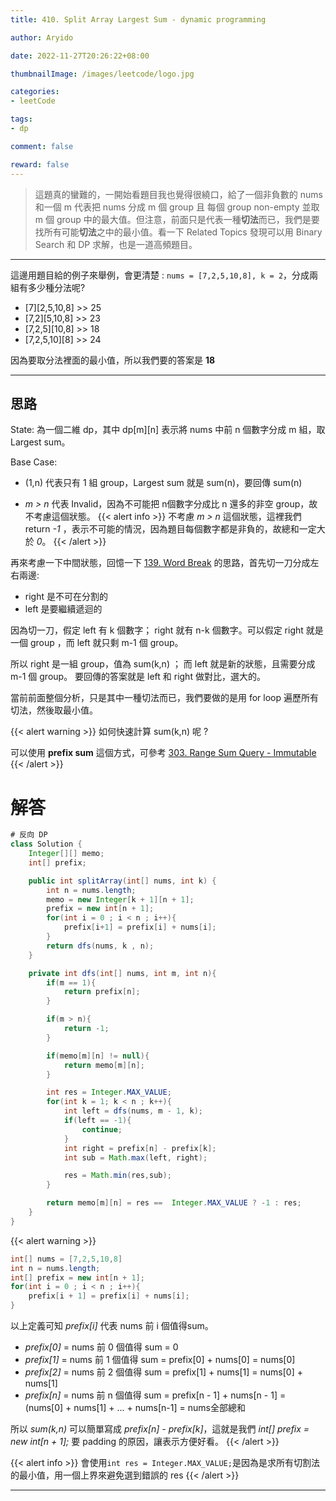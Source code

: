 ```yaml
---
title: 410. Split Array Largest Sum - dynamic programming

author: Aryido

date: 2022-11-27T20:26:22+08:00

thumbnailImage: /images/leetcode/logo.jpg

categories:
- leetCode

tags:
- dp

comment: false

reward: false
---
```

<!--BODY-->
> 這題真的蠻難的，一開始看題目我也覺得很繞口，給了一個非負數的 nums 和一個 m 代表把 nums 分成 m 個 group 且 每個 group non-empty 並取 m 個 group 中的最大值。但注意，前面只是代表一種**切法**而已，我們是要找所有可能**切法**之中的最小值。看一下 Related Topics 發現可以用 Binary Search 和 DP 求解，也是一道高頻題目。
<!--more-->

---

這邊用題目給的例子來舉例，會更清楚 :  ```nums = [7,2,5,10,8], k = 2```，分成兩組有多少種分法呢?
- [7][2,5,10,8] >> 25
- [7,2][5,10,8] >> 23
- [7,2,5][10,8] >> 18
- [7,2,5,10][8] >> 24

因為要取分法裡面的最小值，所以我們要的答案是 **18**

---

## 思路
State:  為一個二維 dp，其中 dp[m][n] 表示將 nums 中前 n 個數字分成 m 組，取 Largest sum。

Base Case:
- (1,n) 代表只有 1 組 group，Largest sum 就是 sum(n)，要回傳 sum(n)

- *m > n* 代表 Invalid，因為不可能把 n個數字分成比 n 還多的非空 group，故不考慮這個狀態。
{{< alert info >}}
不考慮 *m > n* 這個狀態，這裡我們 return *-1* ，表示不可能的情況，因為題目每個數字都是非負的，故總和一定大於 *0*。
{{< /alert >}}

再來考慮一下中間狀態，回憶一下 [139. Word Break](https://leetcode.com/problems/word-break/) 的思路，首先切一刀分成左右兩邊:
- right 是不可在分割的
- left 是要繼續遞迴的

因為切一刀，假定 left 有 k 個數字； right 就有 n-k 個數字。可以假定 right 就是一個 group ，而 left 就只剩 m-1 個 group。

所以 right 是一組 group，值為 sum(k,n) ； 而 left 就是新的狀態，且需要分成 m-1 個 group。 要回傳的答案就是 left 和 right 做對比，選大的。

當前前面整個分析，只是其中一種切法而已，我們要做的是用 for loop 遍歷所有切法，然後取最小值。

{{< alert warning >}}
如何快速計算 sum(k,n) 呢 ?

可以使用 **prefix sum** 這個方式，可參考 [303. Range Sum Query - Immutable](https://leetcode.com/problems/range-sum-query-immutable/)
{{< /alert >}}

# 解答
```java
# 反向 DP
class Solution {
    Integer[][] memo;
    int[] prefix;

    public int splitArray(int[] nums, int k) {
        int n = nums.length;
        memo = new Integer[k + 1][n + 1];
        prefix = new int[n + 1];
        for(int i = 0 ; i < n ; i++){
            prefix[i+1] = prefix[i] + nums[i];
        }
        return dfs(nums, k , n);
    }

    private int dfs(int[] nums, int m, int n){
        if(m == 1){
            return prefix[n];
        }

        if(m > n){
            return -1;
        }

        if(memo[m][n] != null){
            return memo[m][n];
        }

        int res = Integer.MAX_VALUE;
        for(int k = 1; k < n ; k++){
            int left = dfs(nums, m - 1, k);
            if(left == -1){
                continue;
            }
            int right = prefix[n] - prefix[k];
            int sub = Math.max(left, right);

            res = Math.min(res,sub);
        }

        return memo[m][n] = res ==  Integer.MAX_VALUE ? -1 : res;
    }
}
```
{{< alert warning >}}
```java
int[] nums = [7,2,5,10,8]
int n = nums.length;
int[] prefix = new int[n + 1];
for(int i = 0 ; i < n ; i++){
    prefix[i + 1] = prefix[i] + nums[i];
}
```
以上定義可知 *prefix[i]* 代表 nums 前 i 個值得sum。

- *prefix[0]* = nums 前 0 個值得 sum = 0
- *prefix[1]* = nums 前 1 個值得 sum = prefix[0] + nums[0] = nums[0]
- *prefix[2]* = nums 前 2 個值得 sum = prefix[1] + nums[1] = nums[0] + nums[1]
- *prefix[n]* =  nums 前 n 個值得 sum = prefix[n - 1] + nums[n - 1] = (nums[0] + nums[1] + ... + nums[n-1] = nums全部總和

所以 *sum(k,n)* 可以簡單寫成 *prefix[n] - prefix[k]*，這就是我們 *int[] prefix = new int[n + 1];* 要 padding 的原因，讓表示方便好看。
{{< /alert >}}

{{< alert info >}}
會使用```int res = Integer.MAX_VALUE;```是因為是求所有切割法的最小值，用一個上界來避免選到錯誤的 res
{{< /alert >}}

---